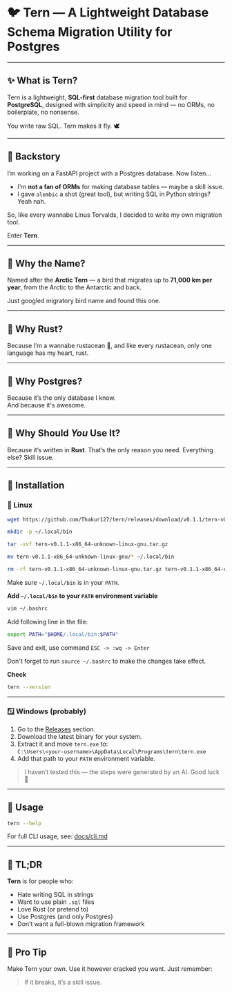# 🐦 Tern — A Lightweight Database Schema Migration Utility for Postgres

---

## ✨ What is Tern?

Tern is a lightweight, **SQL-first** database migration tool built for **PostgreSQL**, designed with simplicity and speed in mind — no ORMs, no boilerplate, no nonsense.

You write raw SQL. Tern makes it fly. 🕊️

---

## 📜 Backstory

I’m working on a FastAPI project with a Postgres database. Now listen...

- I'm **not a fan of ORMs** for making database tables — maybe a skill issue.
- I gave `alembic` a shot (great tool), but writing SQL in Python strings? Yeah nah.

So, like every wannabe Linus Torvalds, I decided to write my own migration tool.

Enter **Tern**.

---

## 🐧 Why the Name?

Named after the **Arctic Tern** — a bird that migrates up to **71,000 km per year**, from the Arctic to the Antarctic and back.

Just googled migratory bird name and found this one.

---

## 🦀 Why Rust?

Because I’m a wannabe rustacean 🦀, and like every rustacean, only one language has my heart, rust.

---

## 🐘 Why Postgres?

Because it’s the only database I know.  
And because it's awesome.

---

## 🤔 Why Should _You_ Use It?

Because it’s written in **Rust**. That’s the only reason you need. Everything else? Skill issue.

---

## 🚀 Installation

### 🐧 Linux

```bash
wget https://github.com/Thakur127/tern/releases/download/v0.1.1/tern-v0.1.1-x86_64-unknown-linux-gnu.tar.gz

mkdir -p ~/.local/bin

tar -xvf tern-v0.1.1-x86_64-unknown-linux-gnu.tar.gz

mv tern-v0.1.1-x86_64-unknown-linux-gnu/* ~/.local/bin

rm -rf tern-v0.1.1-x86_64-unknown-linux-gnu.tar.gz tern-v0.1.1-x86_64-unknown-linux-gnu
```

Make sure `~/.local/bin` is in your `PATH`.

**Add `~/.local/bin` to your `PATH` environment variable**

```sh
vim ~/.bashrc
```

Add following line in the file:

```bash
export PATH="$HOME/.local/bin:$PATH"
```

Save and exit, use command `ESC -> :wq -> Enter`

Don't forget to run `source ~/.bashrc` to make the changes take effect.

**Check**

```sh
tern --version
```

---

### 🪟 Windows (probably)

1. Go to the [Releases](https://github.com/Thakur127/tern/releases) section.
2. Download the latest binary for your system.
3. Extract it and move `tern.exe` to:  
   `C:\Users\<your-username>\AppData\Local\Programs\tern\tern.exe`
4. Add that path to your `PATH` environment variable.

> I haven’t tested this — the steps were generated by an AI. Good luck 🤞

---

## 🧪 Usage

```sh
tern --help
```

For full CLI usage, see: [docs/cli.md](./docs/cli.md)

---

## 📎 TL;DR

**Tern** is for people who:

- Hate writing SQL in strings
- Want to use plain `.sql` files
- Love Rust (or pretend to)
- Use Postgres (and only Postgres)
- Don’t want a full-blown migration framework

---

## 🧠 Pro Tip

Make Tern your own. Use it however cracked you want. Just remember:

> If it breaks, it’s a skill issue.
